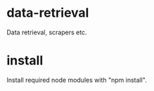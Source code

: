 # data-retrieval
Data retrieval, scrapers etc.

# install
Install required node modules with "npm install".
